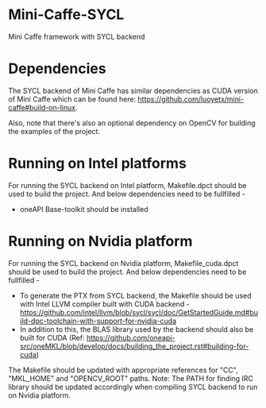 # Mini-Caffe-SYCL
Mini Caffe framework with SYCL backend

# Dependencies
The SYCL backend of Mini Caffe has similar dependencies as CUDA version of Mini Caffe which can be found here: https://github.com/luoyetx/mini-caffe#build-on-linux.

Also, note that there's also an optional dependency on OpenCV for building the examples of the project.

# Running on Intel platforms
For running the SYCL backend on Intel platform, Makefile.dpct should be used to build the project. 
And below dependencies need to be fullfilled - 
- oneAPI Base-toolkit should be installed

# Running on Nvidia platform
For running the SYCL backend on Nvidia platform, Makefile_cuda.dpct should be used to build the project. 
And below dependencies need to be fullfilled - 
- To generate the PTX from SYCL backend, the Makefile should be used with Intel LLVM compiler built with CUDA backend - https://github.com/intel/llvm/blob/sycl/sycl/doc/GetStartedGuide.md#build-dpc-toolchain-with-support-for-nvidia-cuda
- In addition to this, the BLAS library used by the backend should also be built for CUDA (Ref: https://github.com/oneapi-src/oneMKL/blob/develop/docs/building_the_project.rst#building-for-cuda)

The Makefile should be updated with appropriate references for "CC", "MKL_HOME" and "OPENCV_ROOT" paths.
Note: The PATH for finding IRC library should be updated accordingly when compiling SYCL backend to run on Nvidia platform.
